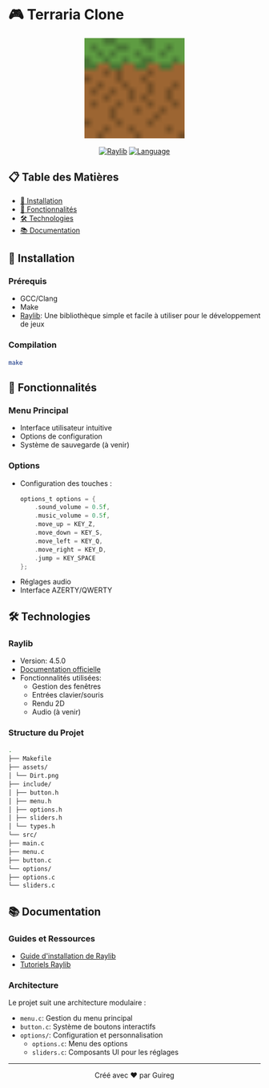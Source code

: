 # 🎮 Terraria Clone

<div align="center">
  <img src="assets/Dirt.png" alt="Logo" width="200"/>

  [![Raylib](https://img.shields.io/badge/raylib-4.5.0-orange.svg)](https://www.raylib.com/)
  [![Language](https://img.shields.io/badge/language-C-yellow.svg)]()
</div>

## 📋 Table des Matières
- [🚀 Installation](#-installation)
- [🎯 Fonctionnalités](#-fonctionnalités)
- [🛠️ Technologies](#️-technologies)
- [📚 Documentation](#-documentation)

## 🚀 Installation

### Prérequis
- GCC/Clang
- Make
- [Raylib](https://www.raylib.com/): Une bibliothèque simple et facile à utiliser pour le développement de jeux

### Compilation

```bash
make
```

## 🎯 Fonctionnalités

### Menu Principal
- Interface utilisateur intuitive
- Options de configuration
- Système de sauvegarde (à venir)

### Options
- Configuration des touches :
  ```c
  options_t options = {
      .sound_volume = 0.5f,
      .music_volume = 0.5f,
      .move_up = KEY_Z,
      .move_down = KEY_S,
      .move_left = KEY_Q,
      .move_right = KEY_D,
      .jump = KEY_SPACE
  };
  ```
- Réglages audio
- Interface AZERTY/QWERTY

## 🛠️ Technologies

### Raylib
- Version: 4.5.0
- [Documentation officielle](https://www.raylib.com/cheatsheet/cheatsheet.html)
- Fonctionnalités utilisées:
  - Gestion des fenêtres
  - Entrées clavier/souris
  - Rendu 2D
  - Audio (à venir)

### Structure du Projet

```bash
.
├── Makefile
├── assets/
│ └── Dirt.png
├── include/
│ ├── button.h
│ ├── menu.h
│ ├── options.h
│ ├── sliders.h
│ └── types.h
└── src/
├── main.c
├── menu.c
├── button.c
└── options/
├── options.c
└── sliders.c
```

## 📚 Documentation

### Guides et Ressources
- [Guide d'installation de Raylib](https://github.com/raysan5/raylib/wiki)
- [Tutoriels Raylib](https://www.raylib.com/examples.html)

### Architecture
Le projet suit une architecture modulaire :
- `menu.c`: Gestion du menu principal
- `button.c`: Système de boutons interactifs
- `options/`: Configuration et personnalisation
  - `options.c`: Menu des options
  - `sliders.c`: Composants UI pour les réglages

---
<div align="center">
  Créé avec ❤️ par Guireg
</div>
